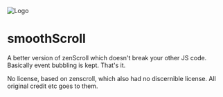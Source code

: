 ![Logo](https://2oieu24ejvlgafc161o49t49-wpengine.netdna-ssl.com/wp-content/uploads/2014/09/scroll_to-637x358.jpg)

# smoothScroll
A better version of zenScroll which doesn't break your other JS code. Basically event bubbling is kept.  That's it.


No license, based on zenscroll, which also had no discernible license.  All original credit etc goes to them.  